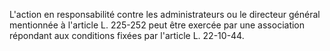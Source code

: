 L'action en responsabilité contre les administrateurs ou le directeur général mentionnée à l'article L. 225-252 peut être exercée par une association répondant aux conditions fixées par l'article L. 22-10-44.

